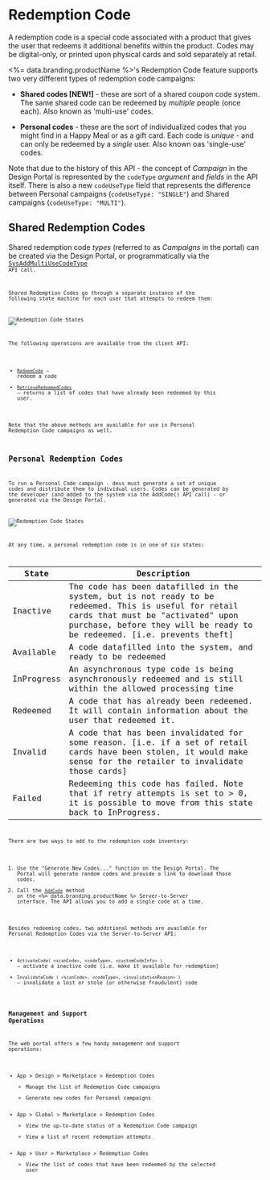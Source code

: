 # Redemption Code




A redemption code is a special code associated with a product that gives the user that redeems it additional benefits within the product.  Codes may be digital-only, or printed upon physical cards and sold separately at retail.

<%= data.branding.productName %>'s Redemption Code feature supports two very different types of redemption code campaigns:

- **Shared codes [NEW!]** - these are sort of a shared coupon code system. The same shared code can be redeemed by _multiple_ people (once each). Also known as 'multi-use' codes.

- **Personal codes** - these are the sort of individualized codes that you might find in a Happy Meal or as a gift card. Each code is _unique_ - and can only be redeemed by a _single_ user. Also known oas 'single-use' codes.

Note that due to the history of this API - the concept of _Campaign_ in the Design Portal is represented by the `codeType` _argument_ and _fields_ in the API itself. There is also a new `codeUseType` field that represents the difference between Personal campaigns (`codeUseType: "SINGLE"`) and Shared campaigns (`codeUseType: "MULTI"`). 


Shared Redemption Codes
-----------------------

Shared redemption code _types_ (referred to as _Campaigns_ in the portal) can be created via the Design Portal, or programmatically via the <code>[SysAddMultiUseCodeType](/api/capi/redemptioncode/sysaddmultiusercodetype)<code> API call.

Shared Redemption Codes go through a separate instance of the following state machine for each user that attempts to redeem them:

![Redemption Code States](@site/docs/img/api-img/redemption_code_shared_code_states_5_2.png)

The following operations are available from the client API:

* <code>[RedeemCode](/api/capi/redemptioncode/redeemcode)</code> – redeem a code
* <code>[RetrieveRedeemedCodes](/api/capi/redemptioncode/getredeemedcodes)</code> – returns a list of codes that have already been redeemed by this user.

Note that the above methods are available for use in Personal Redemption Code campaigns as well.


Personal Redemption Codes
-------------------------

To run a Personal Code campaign - devs must generate a set of unique codes and distribute them to individual users. Codes can be generated by the developer (and added to the system via the AddCode() API call) - or generated via the Design Portal.

![Redemption Code States](@site/docs/img/api-img/redemption_code_personal_code_states_5_2.png)

At any time, a personal redemption code is in one of six states:

State | Description
--------- | -----------
Inactive | The code has been datafilled in the system, but is not ready to be redeemed. This is useful for retail cards that must be "activated" upon purchase, before they will be ready to be redeemed.  [i.e. prevents theft]
Available | A code datafilled into the system, and ready to be redeemed
InProgress | An asynchronous type code is being asynchronously redeemed and is still within the allowed processing time
Redeemed | A code that has already been redeemed. It will contain information about the user that redeemed it.
Invalid | A code that has been invalidated for some reason. [i.e. if a set of retail cards have been stolen, it would make sense for the retailer to invalidate those cards]
Failed | Redeeming this code has failed. Note that if retry attempts is set to > 0, it is possible to move from this state back to InProgress.

There are two ways to add to the redemption code inventory:

1. Use the "Generate New Codes..." function on the Design Portal. The Portal will generate random codes and provide a link to download those codes.
2. Call the [<code>AddCode</code>](/api/s2s/redemptioncode/addcode) method on the <%= data.branding.productName %> Server-to-Server interface. The API allows you to add a single code at a time.

Besides redeeming codes, two additional methods are available for Personal Redemption Codes via the Server-to-Server API:

- `ActivateCode( <scanCode>, <codeType>, <customCodeInfo> )` – activate a inactive code (i.e. make it available for redemption)
- `InvalidateCode ( <scanCode>, <codeType>, <invalidationReason> )` – invalidate a lost or stole (or otherwise fraudulent) code


### Management and Support Operations

The web portal offers a few handy management and support operations:

- App > Design > Marketplace > Redemption Codes
  - Manage the list of Redemption Code campaigns
  - Generate new codes for Personal campaigns
- App > Global > Marketplace > Redemption Codes
  - View the up-to-date status of a Redemption Code campaign
  - View a list of recent redemption attempts 
- App > User > Marketplace > Redemption Codes
  - View the list of codes that have been redeemed by the selected user

<DocCardList />